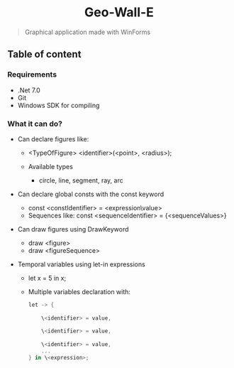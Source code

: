 <h1 style="text-align: center;">Geo-Wall-E</h1>

> Graphical application made with WinForms

## Table of content

### Requirements

- .Net 7.0
- Git
- Windows SDK for compiling

### What it can do?

- Can declare figures like:
  - \<TypeOfFigure> \<identifier>(\<point>, \<radius>);

  - Available types
    - circle, line, segment, ray, arc

- Can declare global consts with the const keyword
  - const \<constIdentifier> = \<expression\value>
  - Sequences like: const \<sequenceIdentifier> = {\<sequenceValues>}

- Can draw figures using DrawKeyword
  - draw \<figure>
  - draw \<figureSequence>

- Temporal variables using let-in expressions
  - let x = 5 in x;
  - Multiple variables declaration with:

    ```csharp
    let -> {
        
        \<identifier> = value,
        
        \<identifier> = value,
        
        \<identifier> = value,
        ...
    } in \<expression>;
    ```
